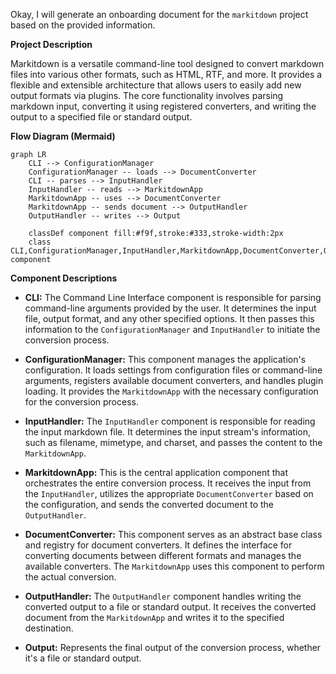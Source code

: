 Okay, I will generate an onboarding document for the `markitdown` project based on the provided information.

**Project Description**

Markitdown is a versatile command-line tool designed to convert markdown files into various other formats, such as HTML, RTF, and more. It provides a flexible and extensible architecture that allows users to easily add new output formats via plugins. The core functionality involves parsing markdown input, converting it using registered converters, and writing the output to a specified file or standard output.

**Flow Diagram (Mermaid)**

```mermaid
graph LR
    CLI --> ConfigurationManager
    ConfigurationManager -- loads --> DocumentConverter
    CLI -- parses --> InputHandler
    InputHandler -- reads --> MarkitdownApp
    MarkitdownApp -- uses --> DocumentConverter
    MarkitdownApp -- sends document --> OutputHandler
    OutputHandler -- writes --> Output

    classDef component fill:#f9f,stroke:#333,stroke-width:2px
    class CLI,ConfigurationManager,InputHandler,MarkitdownApp,DocumentConverter,OutputHandler,Output component
```

**Component Descriptions**

*   **CLI:** The Command Line Interface component is responsible for parsing command-line arguments provided by the user. It determines the input file, output format, and any other specified options. It then passes this information to the `ConfigurationManager` and `InputHandler` to initiate the conversion process.

*   **ConfigurationManager:** This component manages the application's configuration. It loads settings from configuration files or command-line arguments, registers available document converters, and handles plugin loading. It provides the `MarkitdownApp` with the necessary configuration for the conversion process.

*   **InputHandler:** The `InputHandler` component is responsible for reading the input markdown file. It determines the input stream's information, such as filename, mimetype, and charset, and passes the content to the `MarkitdownApp`.

*   **MarkitdownApp:** This is the central application component that orchestrates the entire conversion process. It receives the input from the `InputHandler`, utilizes the appropriate `DocumentConverter` based on the configuration, and sends the converted document to the `OutputHandler`.

*   **DocumentConverter:** This component serves as an abstract base class and registry for document converters. It defines the interface for converting documents between different formats and manages the available converters. The `MarkitdownApp` uses this component to perform the actual conversion.

*   **OutputHandler:** The `OutputHandler` component handles writing the converted output to a file or standard output. It receives the converted document from the `MarkitdownApp` and writes it to the specified destination.

*   **Output:** Represents the final output of the conversion process, whether it's a file or standard output.
